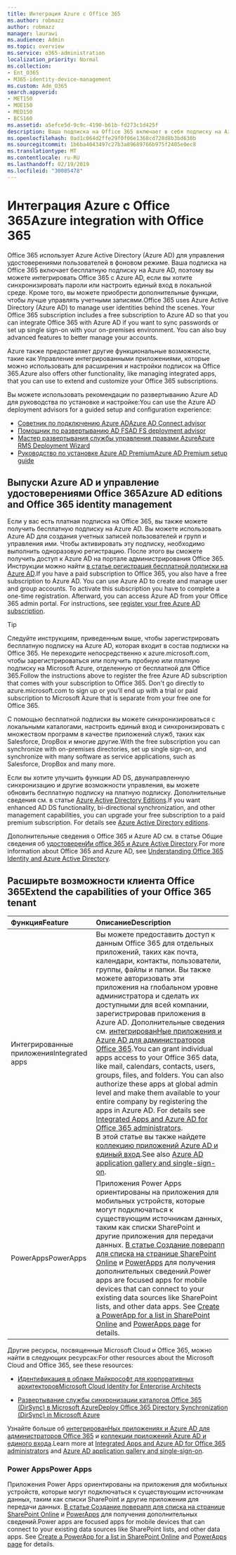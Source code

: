 ```yaml
---
title: Интеграция Azure с Office 365
ms.author: robmazz
author: robmazz
manager: laurawi
ms.audience: Admin
ms.topic: overview
ms.service: o365-administration
localization_priority: Normal
ms.collection:
- Ent_O365
- M365-identity-device-management
ms.custom: Adm_O365
search.appverid:
- MET150
- MOE150
- MED150
- BCS160
ms.assetid: a5efce5d-9c9c-4190-b61b-fd273c1d425f
description: Ваша подписка на Office 365 включает в себя подписку на Azure AD. Интегрируйте Office 365 с Azure AD, если вы хотите выполнить синхронизацию паролей или единый вход с локальной средой.
ms.openlocfilehash: 0ad1c064d2ffe29f0f06e1368cd728d8b3bd630b
ms.sourcegitcommit: 1b6ba4043497c27b3a89689766b975f2405e0ec8
ms.translationtype: MT
ms.contentlocale: ru-RU
ms.lasthandoff: 02/19/2019
ms.locfileid: "30085478"
---
```

# <a name="azure-integration-with-office-365"></a><span data-ttu-id="1e0da-104">Интеграция Azure с Office 365</span><span class="sxs-lookup"><span data-stu-id="1e0da-104">Azure integration with Office 365</span></span>

<span data-ttu-id="1e0da-p102">Office 365 использует Azure Active Directory (Azure AD) для управления удостоверениями пользователей в фоновом режиме. Ваша подписка на Office 365 включает бесплатную подписку на Azure AD, поэтому вы можете интегрировать Office 365 с Azure AD, если вы хотите синхронизировать пароли или настроить единый вход в локальной среде. Кроме того, вы можете приобрести дополнительные функции, чтобы лучше управлять учетными записями.</span><span class="sxs-lookup"><span data-stu-id="1e0da-p102">Office 365 uses Azure Active Directory (Azure AD) to manage user identities behind the scenes. Your Office 365 subscription includes a free subscription to Azure AD so that you can integrate Office 365 with Azure AD if you want to sync passwords or set up single sign-on with your on-premises environment. You can also buy advanced features to better manage your accounts.</span></span>
  
<span data-ttu-id="1e0da-108">Azure также предоставляет другие функциональные возможности, такие как Управление интегрированными приложениями, которые можно использовать для расширения и настройки подписок на Office 365.</span><span class="sxs-lookup"><span data-stu-id="1e0da-108">Azure also offers other functionality, like managing integrated apps, that you can use to extend and customize your Office 365 subscriptions.</span></span>
  
<span data-ttu-id="1e0da-109">Вы можете использовать рекомендации по развертыванию Azure AD для руководства по установке и настройке:</span><span class="sxs-lookup"><span data-stu-id="1e0da-109">You can use the Azure AD deployment advisors for a guided setup and configuration experience:</span></span>
 - [<span data-ttu-id="1e0da-110">Советник по подключению Azure AD</span><span class="sxs-lookup"><span data-stu-id="1e0da-110">Azure AD Connect advisor</span></span>](https://aka.ms/aadconnectpwsync)
 - [<span data-ttu-id="1e0da-111">Помощник по развертыванию AD FS</span><span class="sxs-lookup"><span data-stu-id="1e0da-111">AD FS deployment advisor</span></span>](https://aka.ms/adfsguidance)
 - [<span data-ttu-id="1e0da-112">Мастер развертывания службы управления правами Azure</span><span class="sxs-lookup"><span data-stu-id="1e0da-112">Azure RMS Deployment Wizard</span></span>](https://aka.ms/azuremsguidance)
 - [<span data-ttu-id="1e0da-113">Руководство по установке Azure AD Premium</span><span class="sxs-lookup"><span data-stu-id="1e0da-113">Azure AD Premium setup guide</span></span>](https://aka.ms/aadpguidance)
  
## <a name="azure-ad-editions-and-office-365-identity-management"></a><span data-ttu-id="1e0da-114">Выпуски Azure AD и управление удостоверениями Office 365</span><span class="sxs-lookup"><span data-stu-id="1e0da-114">Azure AD editions and Office 365 identity management</span></span>

<span data-ttu-id="1e0da-p103">Если у вас есть платная подписка на Office 365, вы также можете получить бесплатную подписку на Azure AD. Вы можете использовать Azure AD для создания учетных записей пользователей и групп и управления ими. Чтобы активировать эту подписку, необходимо выполнить одноразовую регистрацию. После этого вы сможете получить доступ к Azure AD на портале администрирования Office 365. Инструкции можно найти [в статье регистрация бесплатной подписки на Azure AD](https://go.microsoft.com/fwlink/p/?LinkId=617127).</span><span class="sxs-lookup"><span data-stu-id="1e0da-p103">If you have a paid subscription to Office 365, you also have a free subscription to Azure AD. You can use Azure AD to create and manage user and group accounts. To activate this subscription you have to complete a one-time registration. Afterward, you can access Azure AD from your Office 365 admin portal. For instructions, see [register your free Azure AD subscription](https://go.microsoft.com/fwlink/p/?LinkId=617127).</span></span> 
  
> [!TIP]
> <span data-ttu-id="1e0da-p104">Следуйте инструкциям, приведенным выше, чтобы зарегистрировать бесплатную подписку на Azure AD, которая входит в состав подписки на Office 365. Не переходите непосредственно к azure.microsoft.com, чтобы зарегистрироваться или получить пробную или платную подписку на Microsoft Azure, отделенную от бесплатной для Office 365.</span><span class="sxs-lookup"><span data-stu-id="1e0da-p104">Follow the instructions above to register the free Azure AD subscription that comes with your subscription to Office 365. Don't go directly to azure.microsoft.com to sign up or you'll end up with a trial or paid subscription to Microsoft Azure that is separate from your free one for Office 365.</span></span> 
  
<span data-ttu-id="1e0da-122">С помощью бесплатной подписки вы можете синхронизироваться с локальными каталогами, настроить единый вход и синхронизировать с множеством программ в качестве приложений служб, таких как Salesforce, DropBox и многие другие.</span><span class="sxs-lookup"><span data-stu-id="1e0da-122">With the free subscription you can synchronize with on-premises directories, set up single sign-on, and synchronize with many software as service applications, such as Salesforce, DropBox and many more.</span></span>
  
<span data-ttu-id="1e0da-p105">Если вы хотите улучшить функции AD DS, двунаправленную синхронизацию и другие возможности управления, вы можете обновить бесплатную подписку на платную подписку. Дополнительные сведения см. в статье [Azure Active Directory Editions](https://docs.microsoft.com/azure/active-directory/fundamentals/active-directory-whatis).</span><span class="sxs-lookup"><span data-stu-id="1e0da-p105">If you want enhanced AD DS functionality, bi-directional synchronization, and other management capabilities, you can upgrade your free subscription to a paid premium subscription. For details see [Azure Active Directory editions](https://docs.microsoft.com/azure/active-directory/fundamentals/active-directory-whatis).</span></span>
  
<span data-ttu-id="1e0da-125">Дополнительные сведения о Office 365 и Azure AD см. в статье Общие сведения об [удостоверенИи office 365 и Azure Active Directory](https://support.office.com/article/06a189e7-5ec6-4af2-94bf-a22ea225a7a9).</span><span class="sxs-lookup"><span data-stu-id="1e0da-125">For more information about Office 365 and Azure AD, see [Understanding Office 365 Identity and Azure Active Directory](https://support.office.com/article/06a189e7-5ec6-4af2-94bf-a22ea225a7a9).</span></span>
  
## <a name="extend-the-capabilities-of-your-office-365-tenant"></a><span data-ttu-id="1e0da-126">Расширьте возможности клиента Office 365</span><span class="sxs-lookup"><span data-stu-id="1e0da-126">Extend the capabilities of your Office 365 tenant</span></span>

|<span data-ttu-id="1e0da-127">**Функция**</span><span class="sxs-lookup"><span data-stu-id="1e0da-127">**Feature**</span></span>|<span data-ttu-id="1e0da-128">**Описание**</span><span class="sxs-lookup"><span data-stu-id="1e0da-128">**Description**</span></span>|
|:-----|:-----|
|<span data-ttu-id="1e0da-129">Интегрированные приложения</span><span class="sxs-lookup"><span data-stu-id="1e0da-129">Integrated apps</span></span>  <br/> |<span data-ttu-id="1e0da-p106">Вы можете предоставить доступ к данным Office 365 для отдельных приложений, таких как почта, календари, контакты, пользователи, группы, файлы и папки. Вы также можете авторизовать эти приложения на глобальном уровне администратора и сделать их доступными для всей компании, зарегистрировав приложения в Azure AD. Дополнительные сведения см. [интегрированНые приложения и Azure AD для администраторов Office 365](https://support.office.com/article/cb2250e3-451e-416f-bf4e-363549652c2a).</span><span class="sxs-lookup"><span data-stu-id="1e0da-p106">You can grant individual apps access to your Office 365 data, like mail, calendars, contacts, users, groups, files, and folders. You can also authorize these apps at global admin level and make them available to your entire company by registering the apps in Azure AD. For details see [Integrated Apps and Azure AD for Office 365 administrators](https://support.office.com/article/cb2250e3-451e-416f-bf4e-363549652c2a).  </span></span><br/> <span data-ttu-id="1e0da-133">В этой статье вы также найдете [коллекцию приложений Azure AD и единый вход](https://go.microsoft.com/fwlink/p/?LinkId=698604).</span><span class="sxs-lookup"><span data-stu-id="1e0da-133">See also [Azure AD application gallery and single-sign-on](https://go.microsoft.com/fwlink/p/?LinkId=698604).</span></span>  <br/> |
|<span data-ttu-id="1e0da-134">PowerApps</span><span class="sxs-lookup"><span data-stu-id="1e0da-134">PowerApps</span></span>  <br/> | <span data-ttu-id="1e0da-p107">Приложения Power Apps ориентированы на приложения для мобильных устройств, которые могут подключаться к существующим источникам данных, таким как списки SharePoint и другие приложения для передачи данных. [В статье Создание поверапп для списка на странице SharePoint Online](https://support.office.com/article/9338b2d2-67ac-4b81-8e67-97da27e5e9ab) и [PowerApps](https://powerapps.microsoft.com/) для получения дополнительных сведений.</span><span class="sxs-lookup"><span data-stu-id="1e0da-p107">Power apps are focused apps for mobile devices that can connect to your existing data sources like SharePoint lists, and other data apps. See [Create a PowerApp for a list in SharePoint Online](https://support.office.com/article/9338b2d2-67ac-4b81-8e67-97da27e5e9ab) and [PowerApps page](https://powerapps.microsoft.com/) for details.  </span></span><br/> |
   
<span data-ttu-id="1e0da-137">Другие ресурсы, посвященные Microsoft Cloud и Office 365, можно найти в следующих ресурсах:</span><span class="sxs-lookup"><span data-stu-id="1e0da-137">For other resources about the Microsoft Cloud and Office 365, see these resources:</span></span>
  
- [<span data-ttu-id="1e0da-138">Идентификация в облаке Майкрософт для корпоративных архитекторов</span><span class="sxs-lookup"><span data-stu-id="1e0da-138">Microsoft Cloud Identity for Enterprise Architects</span></span>](https://go.microsoft.com/fwlink/p/?LinkId=524586)
    
- [<span data-ttu-id="1e0da-139">Развертывание службы синхронизации каталогов Office 365 (DirSync) в Microsoft Azure</span><span class="sxs-lookup"><span data-stu-id="1e0da-139">Deploy Office 365 Directory Synchronization (DirSync) in Microsoft Azure</span></span>](https://go.microsoft.com/fwlink/p/?LinkId=517887)
    

<span data-ttu-id="1e0da-140">Узнайте больше об [интегрированНых приложениях и Azure AD для администраторов Office 365](integrated-apps-and-azure-ads.md) и [коллекции приложений Azure AD и единого входа](https://docs.microsoft.com/azure/active-directory/manage-apps/what-is-single-sign-on).</span><span class="sxs-lookup"><span data-stu-id="1e0da-140">Learn more at [Integrated Apps and Azure AD for Office 365 administrators](integrated-apps-and-azure-ads.md) and [Azure AD application gallery and single-sign-on](https://docs.microsoft.com/azure/active-directory/manage-apps/what-is-single-sign-on).</span></span>

### <a name="power-apps"></a><span data-ttu-id="1e0da-141">Power Apps</span><span class="sxs-lookup"><span data-stu-id="1e0da-141">Power Apps</span></span>
<span data-ttu-id="1e0da-p108">Приложения Power Apps ориентированы на приложения для мобильных устройств, которые могут подключаться к существующим источникам данных, таким как списки SharePoint и другие приложения для передачи данных. [В статье Создание поверапп для списка на странице SharePoint Online](https://support.office.com/article/9338b2d2-67ac-4b81-8e67-97da27e5e9ab) и [PowerApps](https://powerapps.microsoft.com/) для получения дополнительных сведений.</span><span class="sxs-lookup"><span data-stu-id="1e0da-p108">Power apps are focused apps for mobile devices that can connect to your existing data sources like SharePoint lists, and other data apps. See [Create a PowerApp for a list in SharePoint Online](https://support.office.com/article/9338b2d2-67ac-4b81-8e67-97da27e5e9ab) and [PowerApps page](https://powerapps.microsoft.com/) for details.</span></span>